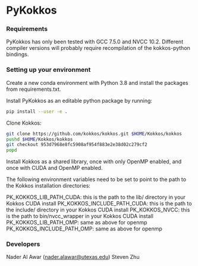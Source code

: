 # PyKokkos

### Requirements

PyKokkos has only been tested with GCC 7.5.0 and NVCC 10.2. Different
compiler versions will probably require recompilation of the
kokkos-python bindings.

### Setting up your environment

Create a new conda environment with Python 3.8 and install the
packages from requirements.txt.

Install PyKokkos as an editable python package by running:

```bash
pip install --user -e .
```

Clone Kokkos:

```bash
git clone https://github.com/kokkos/kokkos.git $HOME/Kokkos/kokkos
pushd $HOME/Kokkos/kokkos
git checkout 953d7968e8fc5908af954f883e2e38d02c279cf2
popd
```

Install Kokkos as a shared library, once with only OpenMP enabled, and
once with CUDA and OpenMP enabled.

The following environment variables need to be set to point to the
path to the Kokkos installation directories:

PK_KOKKOS_LIB_PATH_CUDA: this is the path to the lib/ directory in your Kokkos CUDA install
PK_KOKKOS_INCLUDE_PATH_CUDA: this is the path to the include/ directory in your Kokkos CUDA install
PK_KOKKOS_NVCC: this is the path to bin/nvcc_wrapper in your Kokkos CUDA install
PK_KOKKOS_LIB_PATH_OMP: same as above for openmp
PK_KOKKOS_INCLUDE_PATH_OMP: same as above for openmp

### Developers

Nader Al Awar (nader.alawar@utexas.edu)
Steven Zhu